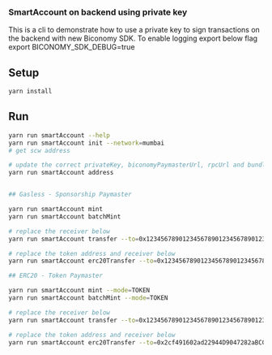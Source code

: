 ### SmartAccount on backend using private key

This is a cli to demonstrate how to use a private key to sign transactions on the backend with new Biconomy SDK.
To enable logging export below flag
export BICONOMY_SDK_DEBUG=true

## Setup

```bash
yarn install
```

## Run

```bash
yarn run smartAccount --help
yarn run smartAccount init --network=mumbai
# get scw address

# update the correct privateKey, biconomyPaymasterUrl, rpcUrl and bundlerUrl in config.json
yarn run smartAccount address


## Gasless - Sponsorship Paymaster

yarn run smartAccount mint
yarn run smartAccount batchMint

# replace the receiver below
yarn run smartAccount transfer --to=0x1234567890123456789012345678901234567890 --amount=0.001

# replace the token address and receiver below
yarn run smartAccount erc20Transfer --to=0x1234567890123456789012345678901234567890 --amount=0.1 --token=0xdA5289fCAAF71d52a80A254da614a192b693e977

## ERC20 - Token Paymaster

yarn run smartAccount mint --mode=TOKEN
yarn run smartAccount batchMint --mode=TOKEN

# replace the receiver below
yarn run smartAccount transfer --to=0x1234567890123456789012345678901234567890 --amount=0.001 --mode=TOKEN

# replace the token address and receiver below
yarn run smartAccount erc20Transfer --to=0x2cf491602ad22944D9047282aBC00D3e52F56B37 --amount=0.1 --token=0x1AF3F329e8BE154074D8769D1FFa4eE058B1DBc3 --mode=TOKEN


```
